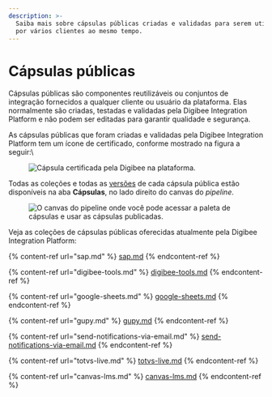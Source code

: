 ```yaml
---
description: >-
  Saiba mais sobre cápsulas públicas criadas e validadas para serem utilizadas
  por vários clientes ao mesmo tempo.
---
```


# Cápsulas públicas

Cápsulas públicas são componentes reutilizáveis ​​ou conjuntos de integração fornecidos a qualquer cliente ou usuário da plataforma. Elas normalmente são criadas, testadas e validadas pela Digibee Integration Platform e não podem ser editadas para garantir qualidade e segurança.

As cápsulas públicas que foram criadas e validadas pela Digibee Integration Platform tem um ícone de certificado, conforme mostrado na figura a seguir:\


<figure><img src="../../../.gitbook/assets/cápsula-certificada (1).png" alt="Cápsula certificada pela Digibee na plataforma."><figcaption></figcaption></figure>

Todas as coleções e todas as [versões](../capsules-versioning.md) de cada cápsula pública estão disponíveis na aba **Cápsulas**, no lado direito do canvas do _pipeline_.

<figure><img src="../../../.gitbook/assets/publicar-cápsula-2.png" alt="O canvas do pipeline onde você pode acessar a paleta de cápsulas e usar as cápsulas publicadas."><figcaption></figcaption></figure>

Veja as coleções de cápsulas públicas oferecidas atualmente pela Digibee Integration Platform:

{% content-ref url="sap.md" %}
[sap.md](sap.md)
{% endcontent-ref %}

{% content-ref url="digibee-tools.md" %}
[digibee-tools.md](digibee-tools.md)
{% endcontent-ref %}

{% content-ref url="google-sheets.md" %}
[google-sheets.md](google-sheets.md)
{% endcontent-ref %}

{% content-ref url="gupy.md" %}
[gupy.md](gupy.md)
{% endcontent-ref %}

{% content-ref url="send-notifications-via-email.md" %}
[send-notifications-via-email.md](send-notifications-via-email.md)
{% endcontent-ref %}

{% content-ref url="totvs-live.md" %}
[totvs-live.md](totvs-live.md)
{% endcontent-ref %}

{% content-ref url="canvas-lms.md" %}
[canvas-lms.md](canvas-lms.md)
{% endcontent-ref %}
